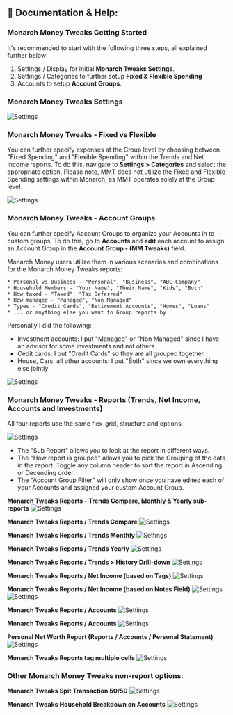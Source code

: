 ## 📖 Documentation & Help:

### Monarch Money Tweaks Getting Started

It's recommended to start with the following three steps, all explained further below:

1. Settings / Display for initial **Monarch Tweaks Settings**.
2. Settings / Categories to further setup **Fixed & Flexible Spending**
3. Accounts to setup **Account Groups**.

### Monarch Money Tweaks Settings

![Settings](/images/MT_V3_01.png)

### Monarch Money Tweaks - Fixed vs Flexible

You can further specify expenses at the Group level by choosing between "Fixed Spending" and "Flexible Spending" within the Trends and Net Income reports. To do this, navigate to **Settings > Categories** and select the appropriate option. Please note, MMT does not utilize the Fixed and Flexible Spending settings within Monarch, as MMT operates solely at the Group level.

![Settings](/images/MTFixed.png)

### Monarch Money Tweaks - Account Groups 

You can further specify Account Groups to organize your Accounts in to custom groups. To do this, go to **Accounts** and **edit** each account to assign an Account Group in the **Account Group - (MM Tweaks)** field. 

Monarch Money users utilize them in various scenarios and combinations for the Monarch Money Tweaks reports:

    * Personal vs Business - "Personal", "Business", "ABC Company"
    * Household Members - "Your Name", "Their Name", "Kids", "Both"
    * How taxed - "Taxed", "Tax Deferred"
    * How managed - "Managed", "Non Managed"
    * Types - "Credit Cards", "Retirement Accounts", "Homes", "Loans"
    * ... or anything else you want to Group reports by

Personally I did the following:
   * Investment accounts: I put "Managed" or "Non Managed" since I have an advisor for some investments and not others
   * Cedit cards: I put "Credit Cards" so they are all grouped together
   * House, Cars, all other accounts: I put "Both" since we own everything else jointly

![Settings](/images/MT_V3_11.png)


### Monarch Money Tweaks - Reports (Trends, Net Income, Accounts and Investments)

All four reports use the same flex-grid, structure and options:

![Settings](/images/MT_V3_99.png)

* The "Sub Report" allows you to look at the report in different ways. 
* The "How report is grouped" allows you to pick the Grouping of the data in the report.  Toggle any column header to sort the report in Ascending or Decending order.
* The "Account Group Filter" will only show once you have edited each of your Accounts and assigned your custom Account Group.

**Monarch Tweaks Reports - Trends Compare, Monthly & Yearly sub-reports**
![Settings](/images/MTTrendInfo.png)

**Monarch Tweaks Reports / Trends Compare**
![Settings](/images/MT_V3_04.png)

**Monarch Tweaks Reports / Trends Monthly**
![Settings](/images/MT_V3_05.png)

**Monarch Tweaks Reports / Trends Yearly**
![Settings](/images/MT_V3_06.png)

**Monarch Tweaks Reports / Trends > History Drill-down**
![Settings](/images/MT_V3_History.png)

**Monarch Tweaks Reports / Net Income (based on Tags)**
![Settings](/images/MT_V3_09.png)

**Monarch Tweaks Reports / Net Income (based on Notes Field)**
![Settings](/images/MT_TagNotes.png)
![Settings](/images/MT_TagsNotes2.png)

**Monarch Tweaks Reports / Accounts**
![Settings](/images/MT_V3_07.png)

**Monarch Tweaks Reports / Accounts**
![Settings](/images/MT_V3_08.png)

**Personal Net Worth Report (Reports / Accounts / Personal Statement)**
![Settings](/images/MT_V3_12.png)

**Monarch Tweaks Reports tag multiple cells**
![Settings](/images/MT_V3_10.png)

### Other Monarch Money Tweaks non-report options:

**Monarch Tweaks Spit Transaction 50/50**
![Settings](/images/MT_V3_03.png)

**Monarch Tweaks Household Breakdown on Accounts**
![Settings](/images/MT_V3_13.png)
